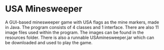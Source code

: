 # USA Minesweeper
A GUI-based minesweeper game with USA flags as the mine markers, made in Java. The program consists of 4 classes and 1 interface. There are also 11 image files used within the program. The images can be found in the resources folder. There is also a runnable USAminesweeper.jar which can be downloaded and used to play the game.
